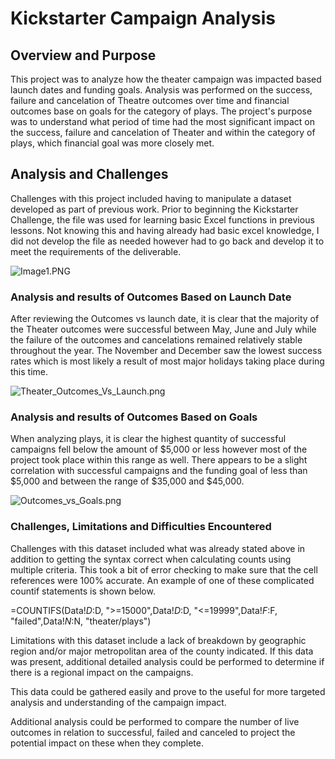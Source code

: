 # Kickstarter Campaign Analysis
## Overview and Purpose ###
This project was to analyze how the theater campaign was impacted based launch dates and funding goals. Analysis was performed on the success, failure and cancelation of Theatre outcomes over time and financial outcomes base on goals for the category of plays.
The project's purpose was to understand what period of time had the most significant impact on the success, failure and cancelation of Theater and within the category of plays, which financial goal was more closely met.

## Analysis and Challenges ###
Challenges with this project included having to manipulate a dataset developed as part of previous work.  Prior to beginning the Kickstarter Challenge, the file was used for learning basic Excel functions in previous lessons.  Not knowing this and having already had basic excel knowledge, I did not develop the file as needed however had to go back and develop it to meet the requirements of the deliverable. 
 
![Image1.PNG](https://github.com/Wildernessbob218/Kickstarter_Analysis/blob/main/Resources)


### Analysis and results of Outcomes Based on Launch Date ###
After reviewing the Outcomes vs launch date, it is clear that the majority of the Theater outcomes were successful between May, June and July while the failure of the outcomes and cancelations remained relatively stable throughout the year.
The November and December saw the lowest success rates which is most likely a result of most major holidays taking place during this time.

![Theater_Outcomes_Vs_Launch.png](https://github.com/Wildernessbob218/Kickstarter_Analysis/blob/main/Resources)

### Analysis and results of Outcomes Based on Goals ###
When analyzing plays, it is clear the highest quantity of successful campaigns fell below the amount of $5,000 or less however most of the project took place within this range as well. There appears to be a slight correlation with successful campaigns and the funding goal of less than $5,000 and between the range of $35,000 and $45,000.

![Outcomes_vs_Goals.png](https://github.com/Wildernessbob218/Kickstarter_Analysis/blob/main/Resources)

### Challenges, Limitations and Difficulties Encountered ###
Challenges with this dataset included what was already stated above in addition to getting the syntax correct when calculating counts using multiple criteria.  This took a bit of error checking to make sure that the cell references were 100% accurate. An example of one of these complicated countif statements is shown below.

=COUNTIFS(Data!$D:$D, ">=15000",Data!$D:$D, "<=19999",Data!$F:$F, "failed",Data!$N:$N, "theater/plays")

Limitations with this dataset include a lack of breakdown by geographic region and/or major metropolitan area of the county indicated.  If this data was present, additional detailed analysis could be performed to determine if there is a regional impact on the campaigns. 

This data could be gathered easily and prove to the useful for more targeted analysis and understanding of the campaign impact.

Additional analysis could be performed to compare the number of live outcomes in relation to successful, failed and canceled to project the potential impact on these when they complete.


